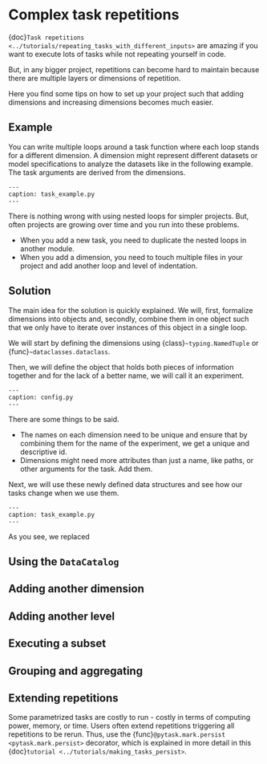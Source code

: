 # Complex task repetitions

{doc}`Task repetitions <../tutorials/repeating_tasks_with_different_inputs>` are amazing
if you want to execute lots of tasks while not repeating yourself in code.

But, in any bigger project, repetitions can become hard to maintain because there are
multiple layers or dimensions of repetition.

Here you find some tips on how to set up your project such that adding dimensions and
increasing dimensions becomes much easier.

## Example

You can write multiple loops around a task function where each loop stands for a
different dimension. A dimension might represent different datasets or model
specifications to analyze the datasets like in the following example. The task arguments
are derived from the dimensions.

```{literalinclude} ../../../docs_src/how_to_guides/bp_complex_task_repetitions/example.py
---
caption: task_example.py
---
```

There is nothing wrong with using nested loops for simpler projects. But, often projects
are growing over time and you run into these problems.

- When you add a new task, you need to duplicate the nested loops in another module.
- When you add a dimension, you need to touch multiple files in your project and add
  another loop and level of indentation.

## Solution

The main idea for the solution is quickly explained. We will, first, formalize
dimensions into objects and, secondly, combine them in one object such that we only have
to iterate over instances of this object in a single loop.

We will start by defining the dimensions using {class}`~typing.NamedTuple` or
{func}`~dataclasses.dataclass`.

Then, we will define the object that holds both pieces of information together and for
the lack of a better name, we will call it an experiment.

```{literalinclude} ../../../docs_src/how_to_guides/bp_complex_task_repetitions/experiment.py
---
caption: config.py
---
```

There are some things to be said.

- The names on each dimension need to be unique and ensure that by combining them for
  the name of the experiment, we get a unique and descriptive id.
- Dimensions might need more attributes than just a name, like paths, or other arguments
  for the task. Add them.

Next, we will use these newly defined data structures and see how our tasks change when
we use them.

```{literalinclude} ../../../docs_src/how_to_guides/bp_complex_task_repetitions/example_improved.py
---
caption: task_example.py
---
```

As you see, we replaced

## Using the `DataCatalog`

## Adding another dimension

## Adding another level

## Executing a subset

## Grouping and aggregating

## Extending repetitions

Some parametrized tasks are costly to run - costly in terms of computing power, memory,
or time. Users often extend repetitions triggering all repetitions to be rerun. Thus,
use the {func}`@pytask.mark.persist <pytask.mark.persist>` decorator, which is explained
in more detail in this {doc}`tutorial <../tutorials/making_tasks_persist>`.
